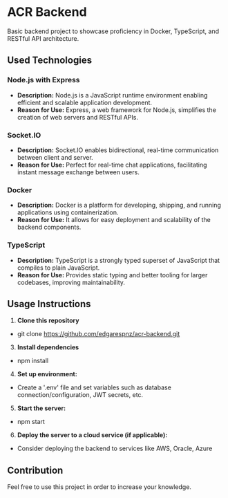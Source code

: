 # ACR Backend

Basic backend project to showcase proficiency in Docker, TypeScript, and RESTful API architecture.

## Used Technologies

### Node.js with Express
- **Description:** Node.js is a JavaScript runtime environment enabling efficient and scalable application development.
- **Reason for Use:** Express, a web framework for Node.js, simplifies the creation of web servers and RESTful APIs.

### Socket.IO
- **Description:** Socket.IO enables bidirectional, real-time communication between client and server.
- **Reason for Use:** Perfect for real-time chat applications, facilitating instant message exchange between users.

### Docker
- **Description:** Docker is a platform for developing, shipping, and running applications using containerization.
- **Reason for Use:** It allows for easy deployment and scalability of the backend components.

### TypeScript
- **Description:** TypeScript is a strongly typed superset of JavaScript that compiles to plain JavaScript.
- **Reason for Use:** Provides static typing and better tooling for larger codebases, improving maintainability.

## Usage Instructions

1. **Clone this repository**
  - git clone https://github.com/edgarespnz/acr-backend.git
3. **Install dependencies**
  - npm install
4. **Set up environment:**
  - Create a '.env' file and set variables such as database connection/configuration, JWT secrets, etc.
5. **Start the server:**
  - npm start 
6. **Deploy the server to a cloud service (if applicable):**
  - Consider deploying the backend to services like AWS, Oracle, Azure

## Contribution
Feel free to use this project in order to increase your knowledge.
